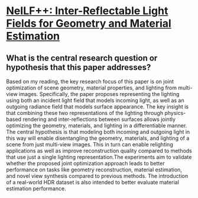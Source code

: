 # [NeILF++: Inter-Reflectable Light Fields for Geometry and Material   Estimation](https://arxiv.org/abs/2303.17147)

## What is the central research question or hypothesis that this paper addresses?

 Based on my reading, the key research focus of this paper is on joint optimization of scene geometry, material properties, and lighting from multi-view images. Specifically, the paper proposes representing the lighting using both an incident light field that models incoming light, as well as an outgoing radiance field that models surface appearance. The key insight is that combining these two representations of the lighting through physics-based rendering and inter-reflections between surfaces allows jointly optimizing the geometry, materials, and lighting in a differentiable manner. The central hypothesis is that modeling both incoming and outgoing light in this way will enable disentangling the geometry, materials, and lighting of a scene from just multi-view images. This in turn can enable relighting applications as well as improve reconstruction quality compared to methods that use just a single lighting representation.The experiments aim to validate whether the proposed joint optimization approach leads to better performance on tasks like geometry reconstruction, material estimation, and novel view synthesis compared to previous methods. The introduction of a real-world HDR dataset is also intended to better evaluate material estimation performance.
